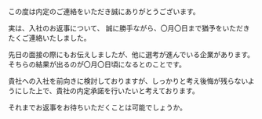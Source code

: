 この度は内定のご連絡をいただき誠にありがとうございます。

実は、入社のお返事について、
誠に勝手ながら、〇月〇日まで猶予をいただきたくご連絡いたしました。

先日の面接の際にもお伝えしましたが、他に選考が進んでいる企業があります。
そちらの結果が出るのが〇月〇日頃になるとのことです。

貴社への入社を前向きに検討しておりますが、しっかりと考え後悔が残らないようにした上で、貴社の内定承諾を行いたいと考えております。

それまでお返事をお待ちいただくことは可能でしょうか。